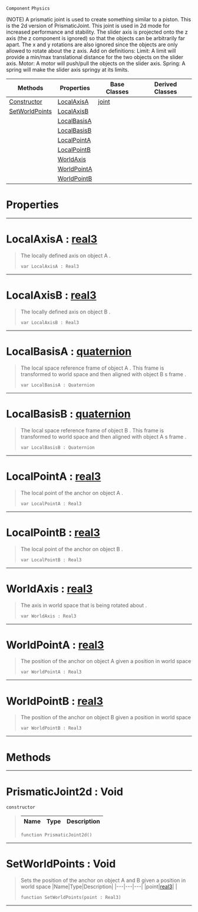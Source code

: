  `Component` `Physics`



(NOTE) A prismatic joint is used to create something similar to a piston. This is the 2d version of PrismaticJoint. This joint is used in 2d mode for increased performance and stability. The slider axis is projected onto the z axis (the z component is ignored) so that the objects can be arbitrarily far apart. The x and y rotations are also ignored since the objects are only allowed to rotate about the z axis. Add on definitions: Limit: A limit will provide a min/max translational distance for the two objects on the slider axis. Motor: A motor will push/pull the objects on the slider axis. Spring: A spring will make the slider axis springy at its limits.

|Methods|Properties|Base Classes|Derived Classes|
|---|---|---|---|
|[ Constructor](https://github.com/zeroengineteam/ZeroDocs/code_reference/class_reference/prismaticjoint2d.markdown#prismaticjoint2d-void)|[ LocalAxisA](https://github.com/zeroengineteam/ZeroDocs/code_reference/class_reference/prismaticjoint2d.markdown#localaxisa-zero-engine-d)|[joint](https://github.com/zeroengineteam/ZeroDocs/code_reference/class_reference/joint.markdown)| |
|[ SetWorldPoints](https://github.com/zeroengineteam/ZeroDocs/code_reference/class_reference/prismaticjoint2d.markdown#setworldpoints-void)|[ LocalAxisB](https://github.com/zeroengineteam/ZeroDocs/code_reference/class_reference/prismaticjoint2d.markdown#localaxisb-zero-engine-d)| | |
| |[ LocalBasisA](https://github.com/zeroengineteam/ZeroDocs/code_reference/class_reference/prismaticjoint2d.markdown#localbasisa-zero-engine)| | |
| |[ LocalBasisB](https://github.com/zeroengineteam/ZeroDocs/code_reference/class_reference/prismaticjoint2d.markdown#localbasisb-zero-engine)| | |
| |[ LocalPointA](https://github.com/zeroengineteam/ZeroDocs/code_reference/class_reference/prismaticjoint2d.markdown#localpointa-zero-engine)| | |
| |[ LocalPointB](https://github.com/zeroengineteam/ZeroDocs/code_reference/class_reference/prismaticjoint2d.markdown#localpointb-zero-engine)| | |
| |[ WorldAxis](https://github.com/zeroengineteam/ZeroDocs/code_reference/class_reference/prismaticjoint2d.markdown#worldaxis-zero-engine-do)| | |
| |[ WorldPointA](https://github.com/zeroengineteam/ZeroDocs/code_reference/class_reference/prismaticjoint2d.markdown#worldpointa-zero-engine)| | |
| |[ WorldPointB](https://github.com/zeroengineteam/ZeroDocs/code_reference/class_reference/prismaticjoint2d.markdown#worldpointb-zero-engine)| | |


 #  Properties


---  
 #  LocalAxisA : [real3](https://github.com/zeroengineteam/ZeroDocs/code_reference/zilch_base_types/real3.markdown)

> The locally defined axis on object A . 
> ``` lang=cpp, name=Zilch
> var LocalAxisA : Real3


---  
 #  LocalAxisB : [real3](https://github.com/zeroengineteam/ZeroDocs/code_reference/zilch_base_types/real3.markdown)

> The locally defined axis on object B . 
> ``` lang=cpp, name=Zilch
> var LocalAxisB : Real3


---  
 #  LocalBasisA : [quaternion](https://github.com/zeroengineteam/ZeroDocs/code_reference/zilch_base_types/quaternion.markdown)

> The local space reference frame of object A . This frame is transformed to world space and then aligned with object B s frame . 
> ``` lang=cpp, name=Zilch
> var LocalBasisA : Quaternion


---  
 #  LocalBasisB : [quaternion](https://github.com/zeroengineteam/ZeroDocs/code_reference/zilch_base_types/quaternion.markdown)

> The local space reference frame of object B . This frame is transformed to world space and then aligned with object A s frame . 
> ``` lang=cpp, name=Zilch
> var LocalBasisB : Quaternion


---  
 #  LocalPointA : [real3](https://github.com/zeroengineteam/ZeroDocs/code_reference/zilch_base_types/real3.markdown)

> The local point of the anchor on object A . 
> ``` lang=cpp, name=Zilch
> var LocalPointA : Real3


---  
 #  LocalPointB : [real3](https://github.com/zeroengineteam/ZeroDocs/code_reference/zilch_base_types/real3.markdown)

> The local point of the anchor on object B . 
> ``` lang=cpp, name=Zilch
> var LocalPointB : Real3


---  
 #  WorldAxis : [real3](https://github.com/zeroengineteam/ZeroDocs/code_reference/zilch_base_types/real3.markdown)

> The axis in world space that is being rotated about . 
> ``` lang=cpp, name=Zilch
> var WorldAxis : Real3


---  
 #  WorldPointA : [real3](https://github.com/zeroengineteam/ZeroDocs/code_reference/zilch_base_types/real3.markdown)

> The position of the anchor on object A given a position in world space 
> ``` lang=cpp, name=Zilch
> var WorldPointA : Real3


---  
 #  WorldPointB : [real3](https://github.com/zeroengineteam/ZeroDocs/code_reference/zilch_base_types/real3.markdown)

> The position of the anchor on object B given a position in world space 
> ``` lang=cpp, name=Zilch
> var WorldPointB : Real3


---  
 #  Methods


---  
 #  PrismaticJoint2d : Void

 `constructor`

> 
> |Name|Type|Description|
> |---|---|---|
> ``` lang=cpp, name=Zilch
> function PrismaticJoint2d()
> ``` 


---  
 #  SetWorldPoints : Void

> Sets the position of the anchor on object A and B given a position in world space 
> |Name|Type|Description|
> |---|---|---|
> |point|[real3](https://github.com/zeroengineteam/ZeroDocs/code_reference/zilch_base_types/real3.markdown)| |
> ``` lang=cpp, name=Zilch
> function SetWorldPoints(point : Real3)
> ``` 


---  
 

 